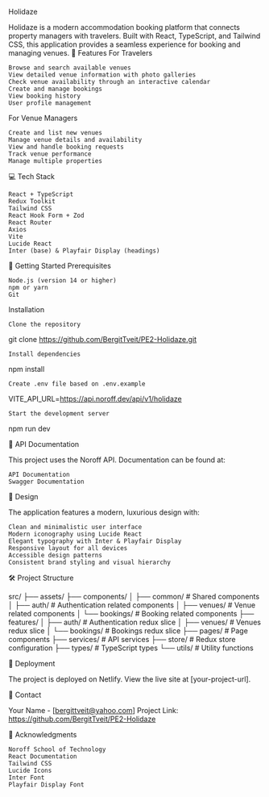 Holidaze

Holidaze is a modern accommodation booking platform that connects property managers with travelers. Built with React, TypeScript, and Tailwind CSS, this application provides a seamless experience for booking and managing venues.
🌟 Features
For Travelers

    Browse and search available venues
    View detailed venue information with photo galleries
    Check venue availability through an interactive calendar
    Create and manage bookings
    View booking history
    User profile management

For Venue Managers

    Create and list new venues
    Manage venue details and availability
    View and handle booking requests
    Track venue performance
    Manage multiple properties

💻 Tech Stack

    React + TypeScript
    Redux Toolkit
    Tailwind CSS
    React Hook Form + Zod
    React Router
    Axios
    Vite
    Lucide React
    Inter (base) & Playfair Display (headings)

🚀 Getting Started
Prerequisites

    Node.js (version 14 or higher)
    npm or yarn
    Git

Installation

    Clone the repository

git clone https://github.com/BergitTveit/PE2-Holidaze.git

    Install dependencies

npm install

    Create .env file based on .env.example

VITE_API_URL=https://api.noroff.dev/api/v1/holidaze

    Start the development server

npm run dev

📝 API Documentation

This project uses the Noroff API. Documentation can be found at:

    API Documentation
    Swagger Documentation

🎨 Design

The application features a modern, luxurious design with:

    Clean and minimalistic user interface
    Modern iconography using Lucide React
    Elegant typography with Inter & Playfair Display
    Responsive layout for all devices
    Accessible design patterns
    Consistent brand styling and visual hierarchy

🛠 Project Structure

src/
├── assets/
├── components/
│ ├── common/ # Shared components
│ ├── auth/ # Authentication related components
│ ├── venues/ # Venue related components
│ └── bookings/ # Booking related components
├── features/
│ ├── auth/ # Authentication redux slice
│ ├── venues/ # Venues redux slice
│ └── bookings/ # Bookings redux slice
├── pages/ # Page components
├── services/ # API services
├── store/ # Redux store configuration
├── types/ # TypeScript types
└── utils/ # Utility functions

🚀 Deployment

The project is deployed on Netlify. View the live site at [your-project-url].

👥 Contact

Your Name - [bergittveit@yahoo.com] Project Link: https://github.com/BergitTveit/PE2-Holidaze

🙏 Acknowledgments

    Noroff School of Technology
    React Documentation
    Tailwind CSS
    Lucide Icons
    Inter Font
    Playfair Display Font
